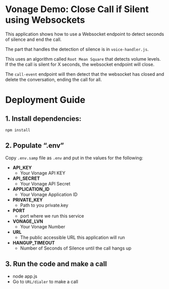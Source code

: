 # **Vonage Demo: Close Call if Silent using Websockets**

This application shows how to use a Websocket endpoint to detect seconds of silence and end the call.

The part that handles the detection of silence is in `voice-handler.js`.

This uses an algorithm called `Root Mean Square` that detects volume levels. If the the call is silent for X seconds, the websocket endpoint will close.

The `call-event` endpoint will then detect that the websocket has closed and delete the conversation, ending the call for all.

# **Deployment Guide**

## **1. Install dependencies:**

    npm install

## **2. Populate “.env”**
Copy `.env.samp` file as `.env` and put in the values for the following:
 
 

 - **API_KEY**
	- Your Vonage API KEY
- **API_SECRET**
	- Your Vonage API Secret
- **APPLICATION_ID**
	- Your Vonage Application ID
- **PRIVATE_KEY**
	- Path to you private.key
- **PORT**
	- port where we run this service
- **VONAGE_LVN**
	- Your Vonage Number
- **URL**
	- The public accessible URL this application will run
- **HANGUP_TIMEOUT**
  - Number of Seconds of Silence until the call hangs up

## 3. Run the code and make a call

- node app.js
- Go to `URL/dialer` to make a call

